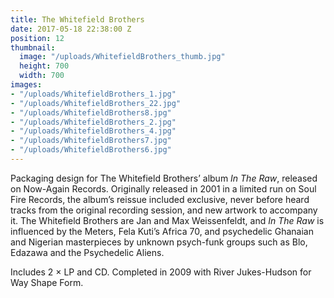 ```yaml
---
title: The Whitefield Brothers
date: 2017-05-18 22:38:00 Z
position: 12
thumbnail:
  image: "/uploads/WhitefieldBrothers_thumb.jpg"
  height: 700
  width: 700
images:
- "/uploads/WhitefieldBrothers_1.jpg"
- "/uploads/WhitefieldBrothers_22.jpg"
- "/uploads/WhitefieldBrothers8.jpg"
- "/uploads/WhitefieldBrothers_2.jpg"
- "/uploads/WhitefieldBrothers_4.jpg"
- "/uploads/WhitefieldBrothers7.jpg"
- "/uploads/WhitefieldBrothers6.jpg"
---
```


Packaging design for The Whitefield Brothers’ album *In The Raw*, released on Now-Again Records. Originally released in 2001 in a limited run on Soul Fire Records, the album’s reissue included exclusive, never before heard tracks from the original recording session, and new artwork to accompany it. The Whitefield Brothers are Jan and Max Weissenfeldt, and *In The Raw* is influenced by the Meters, Fela Kuti’s Africa 70, and psychedelic Ghanaian and Nigerian masterpieces by unknown psych-funk groups such as Blo, Edazawa and the Psychedelic Aliens. 

Includes 2 × LP and CD. Completed in 2009 with River Jukes-Hudson for Way Shape Form.